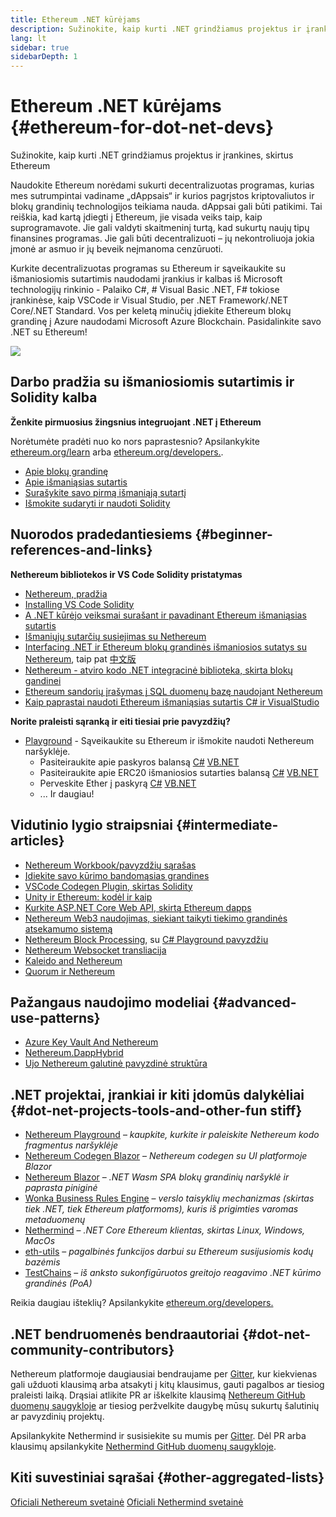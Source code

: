 ```yaml
---
title: Ethereum .NET kūrėjams
description: Sužinokite, kaip kurti .NET grindžiamus projektus ir įrankines, skirtus Ethereum
lang: lt
sidebar: true
sidebarDepth: 1
---
```


# Ethereum .NET kūrėjams {#ethereum-for-dot-net-devs}

<div class="featured">Sužinokite, kaip kurti .NET grindžiamus projektus ir įrankines, skirtus Ethereum</div>

Naudokite Ethereum norėdami sukurti decentralizuotas programas, kurias mes sutrumpintai vadiname „dAppsais“ ir kurios pagrįstos kriptovaliutos ir blokų grandinių technologijos teikiama nauda. dAppsai gali būti patikimi. Tai reiškia, kad kartą įdiegti į Ethereum, jie visada veiks taip, kaip suprogramavote. Jie gali valdyti skaitmeninį turtą, kad sukurtų naujų tipų finansines programas. Jie gali būti decentralizuoti – jų nekontroliuoja jokia įmonė ar asmuo ir jų beveik neįmanoma cenzūruoti.

Kurkite decentralizuotas programas su Ethereum ir sąveikaukite su išmaniosiomis sutartimis naudodami įrankius ir kalbas iš Microsoft technologijų rinkinio - Palaiko C#, # Visual Basic .NET, F# tokiose įrankinėse, kaip VSCode ir Visual Studio, per .NET Framework/.NET Core/.NET Standard. Vos per keletą minučių įdiekite Ethereum blokų grandinę į Azure naudodami Microsoft Azure Blockchain. Pasidalinkite savo .NET su Ethereum!

<img src="https://raw.githubusercontent.com/Nethereum/Nethereum/master/logos/logo192x192t.png" />

## Darbo pradžia su išmaniosiomis sutartimis ir Solidity kalba

**Ženkite pirmuosius žingsnius integruojant .NET į Ethereum**

Norėtumėte pradėti nuo ko nors paprastesnio? Apsilankykite [ethereum.org/learn](/learn/) arba [ethereum.org/developers.](/developers/).

- [Apie blokų grandinę](https://kauri.io/article/d55684513211466da7f8cc03987607d5/blockchain-explained)
- [Apie išmaniąsias sutartis](https://kauri.io/article/e4f66c6079e74a4a9b532148d3158188/ethereum-101-part-5-the-smart-contract)
- [Surašykite savo pirmą išmaniąją sutartį](https://kauri.io/article/124b7db1d0cf4f47b414f8b13c9d66e2/remix-ide-your-first-smart-contract)
- [Išmokite sudaryti ir naudoti Solidity](https://kauri.io/article/973c5f54c4434bb1b0160cff8c695369/understanding-smart-contract-compilation-and-deployment)

## Nuorodos pradedantiesiems {#beginner-references-and-links}

**Nethereum bibliotekos ir VS Code Solidity pristatymas**

- [Nethereum, pradžia](https://docs.nethereum.com/en/latest/getting-started/)
- [Installing VS Code Solidity](https://marketplace.visualstudio.com/items?itemName=JuanBlanco.solidity)
- [A .NET kūrėjo veiksmai surašant ir pavadinant Ethereum išmaniąsias sutartis](https://medium.com/coinmonks/a-net-developers-workflow-for-creating-and-calling-ethereum-smart-contracts-44714f191db2)
- [Išmaniųjų sutarčių susiejimas su Nethereum](https://kauri.io/#collections/getting%20started/smart-contracts-integration-with-nethereum/#smart-contracts-integration-with-nethereum)
- [Interfacing .NET ir Ethereum blokų grandinės išmaniosios sutatys su Nethereum](https://medium.com/my-blockchain-development-daily-journey/interfacing-net-and-ethereum-blockchain-smart-contracts-with-nethereum-2fa3729ac933), taip pat [中文版](https://medium.com/my-blockchain-development-daily-journey/%E4%BD%BF%E7%94%A8nethereum%E9%80%A3%E6%8E%A5-net%E5%92%8C%E4%BB%A5%E5%A4%AA%E7%B6%B2%E5%8D%80%E5%A1%8A%E9%8F%88%E6%99%BA%E8%83%BD%E5%90%88%E7%B4%84-4a96d35ad1e1)
- [Nethereum - atviro kodo .NET integracinė biblioteka, skirta blokų gandinei](https://kauri.io/#collections/a%20hackathon%20survival%20guide/nethereum-an-open-source-.net-integration-library/)
- [Ethereum sandorių įrašymas į SQL duomenų bazę naudojant Nethereum](https://medium.com/coinmonks/writing-ethereum-transactions-to-sql-database-using-nethereum-fd94e0e4fa36)
- [Kaip paprastai naudoti Ethereum išmaniąsias sutartis C# ir VisualStudio](https://koukia.ca/deploy-ethereum-smart-contracts-using-c-and-visualstudio-5be188ae928c)

**Norite praleisti sąranką ir eiti tiesiai prie pavyzdžių?**

- [Playground](http://playground.nethereum.com/) - Sąveikaukite su Ethereum ir išmokite naudoti Nethereum naršyklėje.
  - Pasiteiraukite apie paskyros balansą [C#](http://playground.nethereum.com/csharp/id/1001) [VB.NET](http://playground.nethereum.com/vb/id/2001)
  - Pasiteiraukite apie ERC20 išmaniosios sutarties balansą [C#](http://playground.nethereum.com/csharp/id/1005) [VB.NET](http://playground.nethereum.com/vb/id/2004)
  - Perveskite Ether į paskyrą [C#](http://playground.nethereum.com/csharp/id/1003) [VB.NET](http://playground.nethereum.com/vb/id/2003)
  - ... Ir daugiau!

## Vidutinio lygio straipsniai {#intermediate-articles}

- [Nethereum Workbook/pavyzdžių sąrašas](http://docs.nethereum.com/en/latest/Nethereum.Workbooks/docs/)
- [Įdiekite savo kūrimo bandomąsias grandines](https://github.com/Nethereum/Testchains)
- [VSCode Codegen Plugin, skirtas Solidity](https://docs.nethereum.com/en/latest/nethereum-codegen-vscodesolidity/)
- [Unity ir Ethereum: kodėl ir kaip](https://www.raywenderlich.com/5509-unity-and-ethereum-why-and-how)
- [Kurkite ASP.NET Core Web API, skirtą Ethereum dapps](https://tech-mint.com/create-asp-net-core-web-api-for-ethereum-dapps/)
- [Nethereum Web3 naudojimas, siekiant taikyti tiekimo grandinės atsekamumo sistemą](http://blog.pomiager.com/post/using-nethereum-web3-to-implement-a-supply-chain-traking-system4)
- [Nethereum Block Processing](https://nethereum.readthedocs.io/en/latest/nethereum-block-processing-detail/), su [C# Playground pavyzdžiu](http://playground.nethereum.com/csharp/id/1025)
- [Nethereum Websocket transliacija](https://nethereum.readthedocs.io/en/latest/nethereum-subscriptions-streaming/)
- [Kaleido and Nethereum](https://kaleido.io/kaleido-and-nethereum/)
- [Quorum ir Nethereum](https://github.com/Nethereum/Nethereum/blob/master/src/Nethereum.Quorum/README.md)

## Pažangaus naudojimo modeliai {#advanced-use-patterns}

- [Azure Key Vault And Nethereum](https://github.com/Azure-Samples/bc-community-samples/tree/master/akv-nethereum)
- [Nethereum.DappHybrid](https://github.com/Nethereum/Nethereum.DappHybrid)
- [Ujo Nethereum galutinė pavyzdinė struktūra](https://docs.nethereum.com/en/latest/nethereum-ujo-backend-sample/)

## .NET projektai, įrankiai ir kiti įdomūs dalykėliai {#dot-net-projects-tools-and-other-fun stiff}

- [Nethereum Playground](http://playground.nethereum.com/) – _kaupkite, kurkite ir paleiskite Nethereum kodo fragmentus naršyklėje_
- [Nethereum Codegen Blazor](https://github.com/Nethereum/Nethereum.CodeGen.Blazor) – _Nethereum codegen su UI platformoje Blazor_
- [Nethereum Blazor](https://github.com/Nethereum/NethereumBlazor) – _.NET Wasm SPA blokų grandinių naršyklė ir paprasta piniginė_
- [Wonka Business Rules Engine](https://docs.nethereum.com/en/latest/wonka/) – _verslo taisyklių mechanizmas (skirtas tiek .NET, tiek Ethereum platformoms), kuris iš prigimties varomas metaduomenų_
- [Nethermind](https://github.com/NethermindEth/nethermind) – _.NET Core Ethereum klientas, skirtas Linux, Windows, MacOs_
- [eth-utils](https://github.com/ethereum/eth-utils/) – _pagalbinės funkcijos darbui su Ethereum susijusiomis kodų bazėmis_
- [TestChains](https://github.com/Nethereum/TestChains) – _iš anksto sukonfigūruotos greitojo reagavimo .NET kūrimo grandinės (PoA)_

Reikia daugiau išteklių? Apsilankykite [ethereum.org/developers.](/developers/)

## .NET bendruomenės bendraautoriai {#dot-net-community-contributors}

Nethereum platformoje daugiausiai bendraujame per [Gitter](https://gitter.im/Nethereum/Nethereum), kur kiekvienas gali užduoti klausimą arba atsakyti į kitų klausimus, gauti pagalbos ar tiesiog praleisti laiką. Drąsiai atlikite PR ar iškelkite klausimą [Nethereum GitHub duomenų saugykloje](https://github.com/Nethereum) ar tiesiog peržvelkite daugybę mūsų sukurtų šalutinių ar pavyzdinių projektų.

Apsilankykite Nethermind ir susisiekite su mumis per [Gitter](https://gitter.im/nethermindeth/nethermind). Dėl PR arba klausimų apsilankykite [Nethermind GitHub duomenų saugykloje](https://github.com/NethermindEth/nethermind).

## Kiti suvestiniai sąrašai {#other-aggregated-lists}

[Oficiali Nethereum svetainė](https://nethereum.com/) [Oficiali Nethermind svetainė](https://nethermind.io/)
